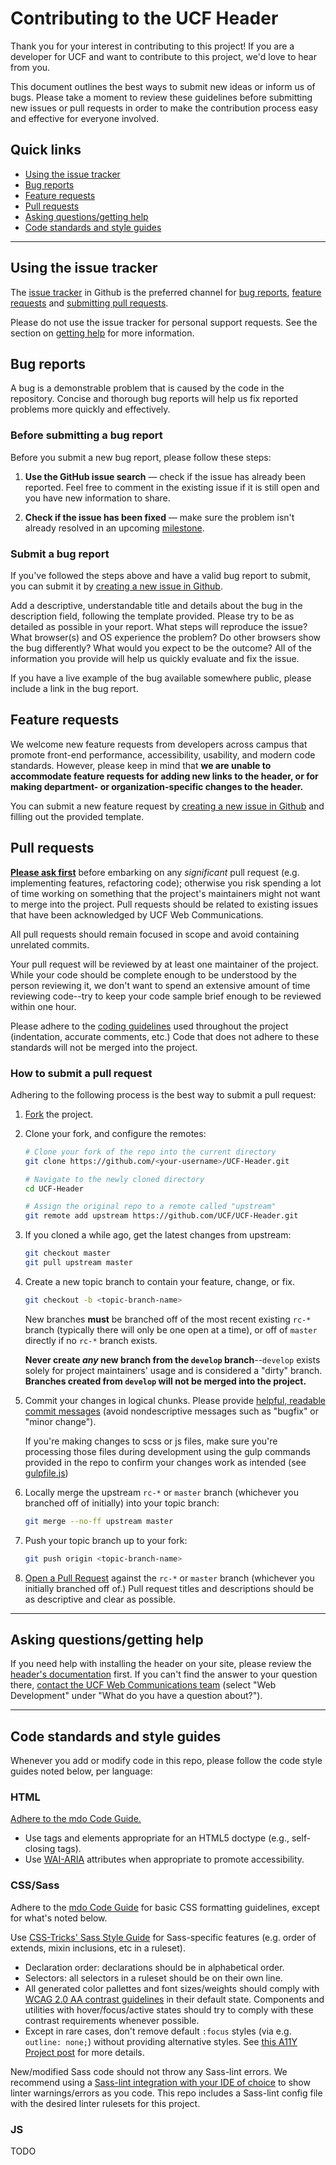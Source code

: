 # Contributing to the UCF Header

Thank you for your interest in contributing to this project!  If you are a developer for UCF and want to contribute to this project, we'd love to hear from you.

This document outlines the best ways to submit new ideas or inform us of bugs.  Please take a moment to review these guidelines before submitting new issues or pull requests in order to make the contribution process easy and effective for everyone involved.

## Quick links
* [Using the issue tracker](#using-the-issue-tracker)
* [Bug reports](#bug-reports)
* [Feature requests](#feature-requests)
* [Pull requests](#pull-requests)
* [Asking questions/getting help](#asking-questionsgetting-help)
* [Code standards and style guides](#code-standards-and-style-guides)

-----

## Using the issue tracker

The [issue tracker](https://github.com/UCF/UCF-Header/issues) in Github is the preferred channel for [bug reports](#bug-reports), [feature requests](#feature-requests) and [submitting pull requests](#pull-requests).

Please do not use the issue tracker for personal support requests.  See the section on [getting help](#asking-questionsgetting-help) for more information.


## Bug reports

A bug is a demonstrable problem that is caused by the code in the repository. Concise and thorough bug reports will help us fix reported problems more quickly and effectively.

### Before submitting a bug report
Before you submit a new bug report, please follow these steps:

1. **Use the GitHub issue search** &mdash; check if the issue has already been reported.  Feel free to comment in the existing issue if it is still open and you have new information to share.

2. **Check if the issue has been fixed** &mdash; make sure the problem isn't already resolved in an upcoming [milestone](https://github.com/UCF/UCF-Header/milestones).

### Submit a bug report
If you've followed the steps above and have a valid bug report to submit, you can submit it by [creating a new issue in Github](https://github.com/UCF/UCF-Header/issues/new?template=bug_report.md).

Add a descriptive, understandable title and details about the bug in the description field, following the template provided. Please try to be as detailed as possible in your report. What steps will reproduce the issue? What browser(s) and OS experience the problem? Do other browsers show the bug differently? What would you expect to be the outcome? All of the information you provide will help us quickly evaluate and fix the issue.

If you have a live example of the bug available somewhere public, please include a link in the bug report.


## Feature requests

We welcome new feature requests from developers across campus that promote front-end performance, accessibility, usability, and modern code standards.  However, please keep in mind that **we are unable to accommodate feature requests for adding new links to the header, or for making department- or organization-specific changes to the header.**

You can submit a new feature request by [creating a new issue in Github](https://github.com/UCF/UCF-Header/issues/new?template=feature_request.md) and filling out the provided template.


## Pull requests

[**Please ask first**](#asking-questionsgetting-help) before embarking on any _significant_ pull request (e.g. implementing features, refactoring code); otherwise you risk spending a lot of time working on something that the project's maintainers might not want to merge into the project. Pull requests should be related to existing issues that have been acknowledged by UCF Web Communications.

All pull requests should remain focused in scope and avoid containing unrelated commits.

Your pull request will be reviewed by at least one maintainer of the project.  While your code should be complete enough to be understood by the person reviewing it, we don't want to spend an extensive amount of time reviewing code--try to keep your code sample brief enough to be reviewed within one hour.

Please adhere to the [coding guidelines](#code-standards-and-style-guides) used throughout the project (indentation, accurate comments, etc.)  Code that does not adhere to these standards will not be merged into the project.

### How to submit a pull request

Adhering to the following process is the best way to submit a pull request:

1. [Fork](https://help.github.com/articles/fork-a-repo/) the project.
2. Clone your fork, and configure the remotes:

   ```bash
   # Clone your fork of the repo into the current directory
   git clone https://github.com/<your-username>/UCF-Header.git

   # Navigate to the newly cloned directory
   cd UCF-Header

   # Assign the original repo to a remote called "upstream"
   git remote add upstream https://github.com/UCF/UCF-Header.git
   ```

3. If you cloned a while ago, get the latest changes from upstream:

   ```bash
   git checkout master
   git pull upstream master
   ```

4. Create a new topic branch to contain your feature, change, or fix.

   ```bash
   git checkout -b <topic-branch-name>
   ```

    New branches **must** be branched off of the most recent existing `rc-*` branch (typically there will only be one open at a time), or off of `master` directly if no `rc-*` branch exists.

    **Never create _any_ new branch from the `develop` branch**--`develop` exists solely for project maintainers' usage and is considered a "dirty" branch. **Branches created from `develop` will not be merged into the project.**

5. Commit your changes in logical chunks. Please provide [helpful, readable commit messages](https://chris.beams.io/posts/git-commit/) (avoid nondescriptive messages such as "bugfix" or "minor change").

    If you're making changes to scss or js files, make sure you're processing those files during development using the gulp commands provided in the repo to confirm your changes work as intended (see [gulpfile.js](https://github.com/UCF/UCF-Header/blob/master/gulpfile.js))

6. Locally merge the upstream `rc-*` or `master` branch (whichever you branched off of initially) into your topic branch:

   ```bash
   git merge --no-ff upstream master
   ```

7. Push your topic branch up to your fork:

   ```bash
   git push origin <topic-branch-name>
   ```

8. [Open a Pull Request](https://help.github.com/articles/about-pull-requests/) against the `rc-*` or `master` branch (whichever you initially branched off of.) Pull request titles and descriptions should be as descriptive and clear as possible.

-----

## Asking questions/getting help

If you need help with installing the header on your site, please review the [header's documentation](https://universityheader.ucf.edu/) first.  If you can't find the answer to your question there, [contact the UCF Web Communications team](https://www.ucf.edu/brand/contact-us/) (select "Web Development" under "What do you have a question about?").

-----

## Code standards and style guides

Whenever you add or modify code in this repo, please follow the code style guides noted below, per language:

### HTML

[Adhere to the mdo Code Guide.](http://codeguide.co/#html)

- Use tags and elements appropriate for an HTML5 doctype (e.g., self-closing tags).
- Use [WAI-ARIA](https://developer.mozilla.org/en-US/docs/Web/Accessibility/ARIA) attributes when appropriate to promote accessibility.

### CSS/Sass

Adhere to the [mdo Code Guide](http://codeguide.co/#css) for basic CSS formatting guidelines, except for what's noted below.

Use [CSS-Tricks' Sass Style Guide](https://css-tricks.com/sass-style-guide/) for Sass-specific features (e.g. order of extends, mixin inclusions, etc in a ruleset).

- Declaration order: declarations should be in alphabetical order.
- Selectors: all selectors in a ruleset should be on their own line.
- All generated color pallettes and font sizes/weights should comply with [WCAG 2.0 AA contrast guidelines](https://www.w3.org/TR/WCAG20/#visual-audio-contrast) in their default state.  Components and utilities with hover/focus/active states should try to comply with these contrast requirements whenever possible.
- Except in rare cases, don't remove default `:focus` styles (via e.g. `outline: none;`) without providing alternative styles. See [this A11Y Project post](http://a11yproject.com/posts/never-remove-css-outlines/) for more details.

New/modified Sass code should not throw any Sass-lint errors.  We recommend using a [Sass-lint integration with your IDE of choice](https://www.npmjs.com/package/sass-lint#ide-integration) to show linter warnings/errors as you code.  This repo includes a Sass-lint config file with the desired linter rulesets for this project.

### JS

TODO
